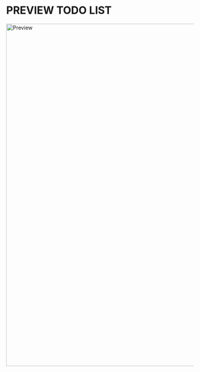 <h1>PREVIEW TODO LIST</h1>

<img width="919" alt="Preview" src="https://github.com/DarkCleaver/IDTASK/assets/29977048/3d5df203-223c-4177-8a67-d3a1dcf8a026">
